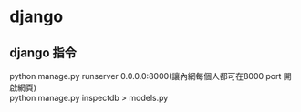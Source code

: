 # django
## django 指令
python manage.py runserver 0.0.0.0:8000(讓內網每個人都可在8000 port 開啟網頁)<br>
python manage.py inspectdb > models.py<br>